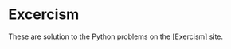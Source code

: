 # Excercism

These are solution to the Python problems on the [Exercism] site.

[Excercism]: http://exercism.io/apalala

